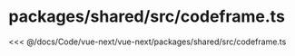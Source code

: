 # packages/shared/src/codeframe.ts

<<< @/docs/Code/vue-next/vue-next/packages/shared/src/codeframe.ts

